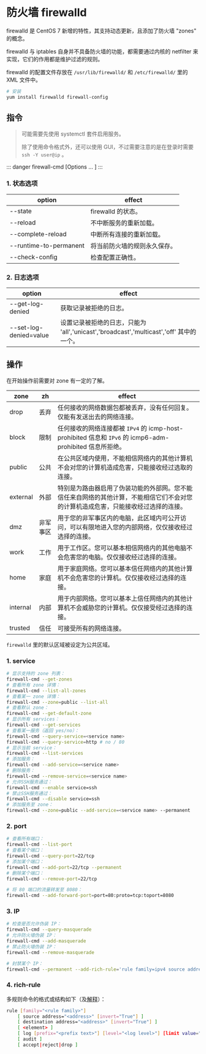 # 防火墙 firewalld

firewalld 是 CentOS 7 新增的特性，其支持动态更新，且添加了防火墙 "zones" 的概念。

firewalld 与 iptables 自身并不具备防火墙的功能，都需要通过内核的 netfilter 来实现，它们的作用都是维护过滤的规则。

firewalld 的配置文件存放在 `/usr/lib/firewalld/` 和 `/etc/firewalld/` 里的 XML 文件中。

```bash
# 安装
yum install firewalld firewall-config
```

## 指令

> 可能需要先使用 systemctl 套件启用服务。
>
> 除了使用命令格式外，还可以使用 GUI，不过需要注意的是在登录时需要 `ssh -Y user@ip` 。

::: danger
firewall-cmd [Options ... ]
:::

### 1. 状态选项

| option                 | effect                       |
| ---------------------- | ---------------------------- |
| --state                | firewalld 的状态。           |
| --reload               | 不中断服务的重新加载。       |
| --complete-reload      | 中断所有连接的重新加载。     |
| --runtime-to-permanent | 将当前防火墙的规则永久保存。 |
| --check-config         | 检查配置正确性。             |

### 2. 日志选项

| option                   | effect                                                       |
| ------------------------ | ------------------------------------------------------------ |
| --get-log-denied         | 获取记录被拒绝的日志。                                       |
| --set-log-denied=value | 设置记录被拒绝的日志，只能为 'all','unicast','broadcast','multicast','off' 其中的一个。 |

## 操作

在开始操作前需要对 zone 有一定的了解。

| zone     | zh       | effect                                                       |
| -------- | -------- | ------------------------------------------------------------ |
| drop     | 丢弃     | 任何接收的网络数据包都被丢弃，没有任何回复。仅能有发送出去的网络连接。 |
| block    | 限制     | 任何接收的网络连接都被 `IPv4` 的 icmp-host-prohibited 信息和 `IPv6` 的 icmp6-adm-prohibited 信息所拒绝。 |
| public   | 公共     | 在公共区域内使用，不能相信网络内的其他计算机不会对您的计算机造成危害，只能接收经过选取的连接。 |
| external | 外部     | 特别是为路由器启用了伪装功能的外部网。您不能信任来自网络的其他计算，不能相信它们不会对您的计算机造成危害，只能接收经过选择的连接。 |
| dmz      | 非军事区 | 用于您的非军事区内的电脑，此区域内可公开访问，可以有限地进入您的内部网络，仅仅接收经过选择的连接。 |
| work     | 工作     | 用于工作区。您可以基本相信网络内的其他电脑不会危害您的电脑。仅仅接收经过选择的连接。 |
| home     | 家庭     | 用于家庭网络。您可以基本信任网络内的其他计算机不会危害您的计算机。仅仅接收经过选择的连接。 |
| internal | 内部     | 用于内部网络。您可以基本上信任网络内的其他计算机不会威胁您的计算机。仅仅接受经过选择的连接。 |
| trusted  | 信任     | 可接受所有的网络连接。                                       |

`firewalld` 里的默认区域被设定为公共区域。

### 1. service

```bash
# 显示支持的 zone 列表：
firewall-cmd --get-zones
# 查看所有 zone 详情：
firewall-cmd --list-all-zones
# 查看某一 zone 详情：
firewall-cmd --zone=public --list-all
# 查看默认 zone：
firewall-cmd --get-default-zone
# 显示所有 services：
firewall-cmd --get-services
# 查看某一服务（返回 yes/no）：
firewall-cmd --query-service=<service name>
firewall-cmd --query-service=http # no / 80
# 显示当前 service：
firewall-cmd --list-services
# 添加服务：
firewall-cmd --add-service=<service name>
# 删除服务：
firewall-cmd --remove-service=<service name>
# 允许SSH服务通过：
firewall-cmd --enable service=ssh
# 禁止SSH服务通过：
firewall-cmd --disable service=ssh
# 添加服务至 zone：
firewall-cmd --zone=public --add-service=<service name> --permanent
```

### 2. port

```bash
# 查看所有端口：
firewall-cmd --list-port
# 查看某个端口：
firewall-cmd --query-port=22/tcp
# 添加某个端口：
firewall-cmd --add-port=22/tcp --permanent  
# 删除某个端口：
firewall-cmd --remove-port=22/tcp

# 将 80 端口的流量转发至 8080：
firewall-cmd --add-forward-port=port=80:proto=tcp:toport=8080   
```

### 3. IP

```bash
# 检查是否允许伪装 IP：
firewall-cmd --query-masquerade
# 允许防火墙伪装 IP：
firewall-cmd --add-masquerade
# 禁止防火墙伪装 IP：
firewall-cmd --remove-masquerade

# 封禁某个 IP：
firewall-cmd --permanent --add-rich-rule='rule family=ipv4 source address="ip" drop'
```

### 4. rich-rule

多规则命令的格式或结构如下（及[解释](https://access.redhat.com/documentation/zh_cn/red_hat_enterprise_linux/7/html/security_guide/sec-using_firewalls#Configuring_Complex_Firewall_Rules_with_the_Rich-Language_Syntax)）：

```bash
rule [family="<rule family>"]
    [ source address="<address>" [invert="True"] ]
    [ destination address="<address>" [invert="True"] ]
    [ <element> ]
    [ log [prefix="<prefix text>"] [level="<log level>"] [limit value="rate/duration"] ]
    [ audit ]
    [ accept|reject|drop ]
```
